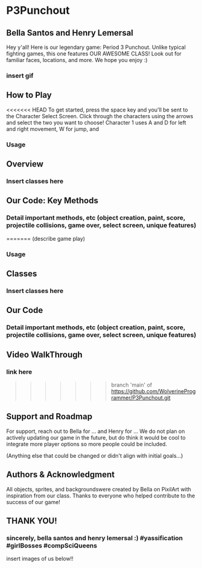 # P3Punchout
## Bella Santos and Henry Lemersal
Hey y'all! Here is our legendary game: Period 3 Punchout. Unlike typical fighting games, this one features OUR AWESOME CLASS! Look out for familiar faces, locations, and more. We hope you enjoy :)

### insert gif

## How to Play
<<<<<<< HEAD
To get started, press the space key and you'll be sent to the Character Select Screen. Click through the characters using the arrows and select the two you want to choose! Character 1 uses A and D for left and right movement, W for jump, and 

### Usage

## Overview
### Insert classes here

## Our Code: Key Methods
### Detail important methods, etc (object creation, paint, score, projectile collisions, game over, select screen, unique features)
=======
 (describe game play)
### Usage

## Classes
### Insert classes here

## Our Code
### Detail important methods, etc (object creation, paint, score, projectile collisions, game over, select screen, unique features)

## Video WalkThrough
### link here
>>>>>>> branch 'main' of https://github.com/WolverineProgrammer/P3Punchout.git

## Support and Roadmap
For support, reach out to Bella for ... and Henry for ... We do not plan on actively updating our game in the future, but do think it would be cool to integrate more player options so more people could be included. 

(Anything else that could be changed or didn't align with initial goals...)

## Authors & Acknowledgment
All objects, sprites, and backgroundswere created by Bella on PixilArt with inspiration from our class. Thanks to everyone who helped contribute to the success of our game!

## THANK YOU!
### sincerely, bella santos and henry lemersal :) #yassification #girlBosses #compSciQueens

insert images of us below!!
